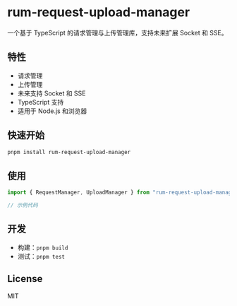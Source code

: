 # rum-request-upload-manager

一个基于 TypeScript 的请求管理与上传管理库，支持未来扩展 Socket 和 SSE。

## 特性

- 请求管理
- 上传管理
- 未来支持 Socket 和 SSE
- TypeScript 支持
- 适用于 Node.js 和浏览器

## 快速开始

```bash
pnpm install rum-request-upload-manager
```

## 使用

```ts
import { RequestManager, UploadManager } from "rum-request-upload-manager";

// 示例代码
```

## 开发

- 构建：`pnpm build`
- 测试：`pnpm test`

## License

MIT
